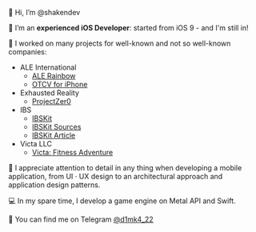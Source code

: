 👋 Hi, I’m @shakendev

 I’m an **experienced iOS Developer**: started from iOS 9 - and I'm still in!

👔 I worked on many projects for well-known and not so well-known companies:
* ALE International
  * [ALE Rainbow](https://apps.apple.com/ru/app/ale-rainbow/id1053514112?l=en)
  * [OTCV for iPhone](https://apps.apple.com/ru/app/otcv-for-iphone/id461404180?l=en)
* Exhausted Reality
  * [ProjectZer0](https://github.com/Exhausted-Reality/ProjectZer0)
* IBS
  * [IBSKit](https://github.com/IBS-Mobile-iOS/IBSKit)
  * [IBSKit Sources](https://github.com/IBS-Mobile-iOS/IBSKit-Sources)
  * [IBSKit Article](https://habr.com/ru/company/ibs/blog/712162/)
* Victa LLC
  * [Victa: Fitness Adventure](https://apps.apple.com/ru/app/victa-fitness-adventure/id6443617052?l=en)

🌃 I appreciate attention to detail in any thing when developing a mobile application, from UI · UX design to an architectural approach and application design patterns.

💻 In my spare time, I develop a game engine on Metal API and Swift.

💬 You can find me on Telegram [@d1mk4_22](https://t.me/d1mk4_22)
